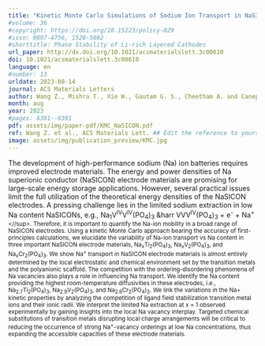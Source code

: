 ```yaml
---
title: "Kinetic Monte Carlo Simulations of Sodium Ion Transport in NaSICON Electrodes"
#volume: 36
#copyright: https://doi.org/10.15223/policy-029
#issn: 0897-4756, 1520-5002
#shorttitle: Phase Stability of Li-rich Layered Cathodes
url_paper: http://dx.doi.org/10.1021/acsmaterialslett.3c00610
doi: 10.1021/acsmaterialslett.3c00610
language: en
#number: 13
urldate: 2023-08-14 
journal: ACS Materials Letters
author: Wang Z., Mishra T., Xie W., Gautam G. S., Cheetham A. and Canepa P.
month: aug
year: 2023
#pages: 6381--6391
pdf: assets/img/paper-pdf/KMC_NaSICON.pdf
ref: Wang Z. et al., ACS Materials Lett. ## Edit the reference to yours
image: assets/img/publication_preview/KMC.jpg
---
```


The development of high-performance sodium (Na) ion batteries requires improved electrode materials. The energy and power densities of Na superionic conductor (NaSICON) electrode materials are promising for large-scale energy storage applications. However, several practical issues limit the full utilization of the theoretical energy densities of the NaSICON electrodes. A pressing challenge lies in the limited sodium extraction in low Na content NaSICONs, e.g., Na<sub>1</sub>V<sup>IV</sup>V<sup>IV</sup>(PO<sub>4</sub>)<sub>3</sub> &harr V</sup>V</sup>V<sup>IV</sup>(PO<sub>4</sub>)<sub>3</sub> + e<sup>-</sup> + Na<sup>+<//sup>. Therefore, it is important to quantify the Na-ion mobility in a broad range of NaSICON electrodes. Using a kinetic Monte Carlo approach bearing the accuracy of first-principles calculations, we elucidate the variability of Na-ion transport vs Na content in three important NaSICON electrode materials, Na<sub>x</sub>Ti<sub>2</sub>(PO<sub>4</sub>)<sub>3</sub>, Na<sub>x</sub>V<sub>2</sub>(PO<sub>4</sub>)<sub>3</sub>, and Na<sub>x</sub>Cr<sub>2</sub>(PO<sub>4</sub>)<sub>3</sub>. We show Na<sup>+</sup> transport in NaSICON electrode materials is almost entirely determined by the local electrostatic and chemical environment set by the transition metals and the polyanionic scaffold. The competition with the ordering-disordering phenomena of Na vacancies also plays a role in influencing Na transport. We identify the Na content providing the highest room-temperature diffusivities in these electrodes, i.e., Na<sub>2.7</sub>Ti<sub>2</sub>(PO<sub>4</sub>)<sub>3</sub>, Na<sub>2.9</sub>V<sub>2</sub>(PO<sub>4</sub>)<sub>3</sub>, and Na<sub>2.6</sub>Cr<sub>2</sub>(PO<sub>4</sub>)<sub>3</sub>. We link the variations in the Na+ kinetic properties by analyzing the competition of ligand field stabilization transition metal ions and their ionic radii. We interpret the limited Na extraction at x = 1 observed experimentally by gaining insights into the local Na vacancy interplay. Targeted chemical substitutions of transition metals disrupting local charge arrangements will be critical to reducing the occurrence of strong Na<sup>+</sup>-vacancy orderings at low Na concentrations, thus expanding the accessible capacities of these electrode materials.
